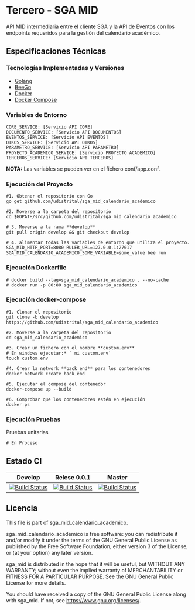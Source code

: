 # Tercero - SGA MID

API MID intermediaria entre el cliente SGA y la API de Eventos con los endpoints requeridos para la gestión del calendario académico.

## Especificaciones Técnicas

### Tecnologías Implementadas y Versiones
* [Golang](https://github.com/udistrital/introduccion_oas/blob/master/instalacion_de_herramientas/golang.md)
* [BeeGo](https://github.com/udistrital/introduccion_oas/blob/master/instalacion_de_herramientas/beego.md)
* [Docker](https://docs.docker.com/engine/install/ubuntu/)
* [Docker Compose](https://docs.docker.com/compose/)

### Variables de Entorno
```shell
CORE_SERVICE: [Servicio API CORE]
DOCUMENTO_SERVICE: [Servicio API DOCUMENTOS]
EVENTOS_SERVICE: [Servicio API EVENTOS]
OIKOS_SERVICE: [Servicio API OIKOS]
PARAMETRO_SERVICE: [Servicio API PARAMETRO]
PROYECTO_ACADEMICO_SERVICE: [Servicio PROYECTO ACADEMICO]
TERCEROS_SERVICE: [Servicio API TERCEROS]
```
**NOTA:** Las variables se pueden ver en el fichero conf/app.conf.

### Ejecución del Proyecto
```shell
#1. Obtener el repositorio con Go
go get github.com/udistrital/sga_mid_calendario_academico

#2. Moverse a la carpeta del repositorio
cd $GOPATH/src/github.com/udistrital/sga_mid_calendario_academico

# 3. Moverse a la rama **develop**
git pull origin develop && git checkout develop

# 4. alimentar todas las variables de entorno que utiliza el proyecto.
SGA_MID_HTTP_PORT=8080 RULER_URL=127.0.0.1:27017 SGA_MID_CALENDARIO_ACADEMICO_SOME_VARIABLE=some_value bee run
```

### Ejecución Dockerfile
```shell
# docker build --tag=sga_mid_calendario_academico . --no-cache
# docker run -p 80:80 sga_mid_calendario_academico
```

### Ejecución docker-compose
```shell
#1. Clonar el repositorio
git clone -b develop https://github.com/udistrital/sga_mid_calendario_academico

#2. Moverse a la carpeta del repositorio
cd sga_mid_calendario_academico

#3. Crear un fichero con el nombre **custom.env**
# En windows ejecutar:* ` ni custom.env`
touch custom.env

#4. Crear la network **back_end** para los contenedores
docker network create back_end

#5. Ejecutar el compose del contenedor
docker-compose up --build

#6. Comprobar que los contenedores estén en ejecución
docker ps
```

### Ejecución Pruebas

Pruebas unitarias
```shell
# En Proceso
```

## Estado CI

| Develop | Relese 0.0.1 | Master |
| -- | -- | -- |
| [![Build Status](https://hubci.portaloas.udistrital.edu.co/api/badges/udistrital/sga_mid_calendario_academico/status.svg?ref=refs/heads/develop)](https://hubci.portaloas.udistrital.edu.co/udistrital/sga_mid_calendario_academico) | [![Build Status](https://hubci.portaloas.udistrital.edu.co/api/badges/udistrital/sga_mid_calendario_academico/status.svg?ref=refs/heads/release/0.0.1)](https://hubci.portaloas.udistrital.edu.co/udistrital/sga_mid_calendario_academico) | [![Build Status](https://hubci.portaloas.udistrital.edu.co/api/badges/udistrital/sga_mid_calendario_academico/status.svg)](https://hubci.portaloas.udistrital.edu.co/udistrital/sga_mid_calendario_academico) |

## Licencia

This file is part of sga_mid_calendario_academico.

sga_mid_calendario_academico is free software: you can redistribute it and/or modify it under the terms of the GNU General Public License as published by the Free Software Foundation, either version 3 of the License, or (at your option) any later version.

sga_mid is distributed in the hope that it will be useful, but WITHOUT ANY WARRANTY; without even the implied warranty of MERCHANTABILITY or FITNESS FOR A PARTICULAR PURPOSE. See the GNU General Public License for more details.

You should have received a copy of the GNU General Public License along with sga_mid. If not, see https://www.gnu.org/licenses/.
